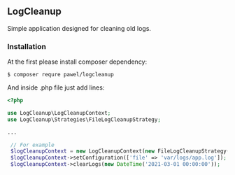 ## LogCleanup
Simple application designed for cleaning old logs.

### Installation
At the first please install composer dependency:

```
$ composer requre pawel/logcleanup
```

And inside .php file just add lines:
```php
<?php

use LogCleanup\LogCleanupContext;
use LogCleanup\Strategies\FileLogCleanupStrategy;

...

 // For example
 $logCleanupContext = new LogCleanupContext(new FileLogCleanupStrategy());
 $logCleanupContext->setConfiguration(['file' => 'var/logs/app.log']);
 $logCleanupContext->clearLogs(new DateTime('2021-03-01 00:00:00'));


```